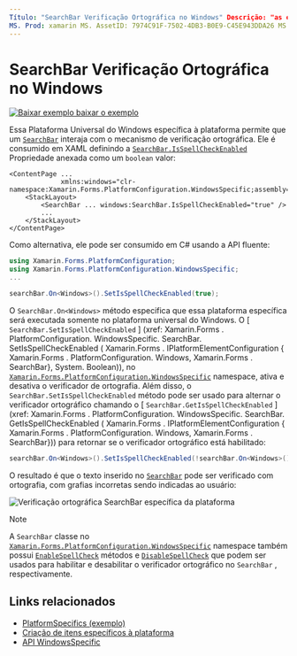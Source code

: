 ```yaml
---
Título: "SearchBar Verificação Ortográfica no Windows" Descrição: "as especificações da plataforma permitem que você consuma a funcionalidade disponível apenas em uma plataforma específica, sem implementar renderizadores ou efeitos personalizados. Este artigo explica como consumir a plataforma Windows específica que permite que um SearchBar interaja com o mecanismo de verificação ortográfica. "
MS. Prod: xamarin MS. AssetID: 7974C91F-7502-4DB3-B0E9-C45E943DDA26 MS. Technology: xamarin-Forms autor: davidbritch MS. Author: dabritch MS. Date: 10/24/2018 no-loc: [ Xamarin.Forms , Xamarin.Essentials ]
---
```


# <a name="searchbar-spell-check-on-windows"></a>SearchBar Verificação Ortográfica no Windows

[![Baixar exemplo ](~/media/shared/download.png) baixar o exemplo](https://docs.microsoft.com/samples/xamarin/xamarin-forms-samples/userinterface-platformspecifics)

Essa Plataforma Universal do Windows específica à plataforma permite que um [`SearchBar`](xref:Xamarin.Forms.SearchBar) interaja com o mecanismo de verificação ortográfica. Ele é consumido em XAML definindo a [`SearchBar.IsSpellCheckEnabled`](xref:Xamarin.Forms.PlatformConfiguration.WindowsSpecific.SearchBar.IsSpellCheckEnabledProperty) Propriedade anexada como um `boolean` valor:

```xaml
<ContentPage ...
             xmlns:windows="clr-namespace:Xamarin.Forms.PlatformConfiguration.WindowsSpecific;assembly=Xamarin.Forms.Core">
    <StackLayout>
        <SearchBar ... windows:SearchBar.IsSpellCheckEnabled="true" />
        ...
    </StackLayout>
</ContentPage>
```

Como alternativa, ele pode ser consumido em C# usando a API fluente:

```csharp
using Xamarin.Forms.PlatformConfiguration;
using Xamarin.Forms.PlatformConfiguration.WindowsSpecific;
...

searchBar.On<Windows>().SetIsSpellCheckEnabled(true);
```

O `SearchBar.On<Windows>` método especifica que essa plataforma específica será executada somente no plataforma universal do Windows. O [ `SearchBar.SetIsSpellCheckEnabled` ] (xref: Xamarin.Forms . PlatformConfiguration. WindowsSpecific. SearchBar. SetIsSpellCheckEnabled ( Xamarin.Forms . IPlatformElementConfiguration { Xamarin.Forms . PlatformConfiguration. Windows, Xamarin.Forms . SearchBar}, System. Boolean)), no [`Xamarin.Forms.PlatformConfiguration.WindowsSpecific`](xref:Xamarin.Forms.PlatformConfiguration.WindowsSpecific) namespace, ativa e desativa o verificador de ortografia. Além disso, o `SearchBar.SetIsSpellCheckEnabled` método pode ser usado para alternar o verificador ortográfico chamando o [ `SearchBar.GetIsSpellCheckEnabled` ] (xref: Xamarin.Forms . PlatformConfiguration. WindowsSpecific. SearchBar. GetIsSpellCheckEnabled ( Xamarin.Forms . IPlatformElementConfiguration { Xamarin.Forms . PlatformConfiguration. Windows, Xamarin.Forms . SearchBar})) para retornar se o verificador ortográfico está habilitado:

```csharp
searchBar.On<Windows>().SetIsSpellCheckEnabled(!searchBar.On<Windows>().GetIsSpellCheckEnabled());
```

O resultado é que o texto inserido no [`SearchBar`](xref:Xamarin.Forms.SearchBar) pode ser verificado com ortografia, com grafias incorretas sendo indicadas ao usuário:

![Verificação ortográfica SearchBar específica da plataforma](searchbar-spell-check-images/searchbar-spellcheck.png "Verificação ortográfica SearchBar específica da plataforma")

> [!NOTE]
> A `SearchBar` classe no [`Xamarin.Forms.PlatformConfiguration.WindowsSpecific`](xref:Xamarin.Forms.PlatformConfiguration.WindowsSpecific) namespace também possui [`EnableSpellCheck`](xref:Xamarin.Forms.PlatformConfiguration.WindowsSpecific.SearchBar.EnableSpellCheck*) métodos e [`DisableSpellCheck`](xref:Xamarin.Forms.PlatformConfiguration.WindowsSpecific.SearchBar.DisableSpellCheck*) que podem ser usados para habilitar e desabilitar o verificador ortográfico no `SearchBar` , respectivamente.

## <a name="related-links"></a>Links relacionados

- [PlatformSpecifics (exemplo)](https://docs.microsoft.com/samples/xamarin/xamarin-forms-samples/userinterface-platformspecifics)
- [Criação de itens específicos à plataforma](~/xamarin-forms/platform/platform-specifics/index.md#creating-platform-specifics)
- [API WindowsSpecific](xref:Xamarin.Forms.PlatformConfiguration.WindowsSpecific)
